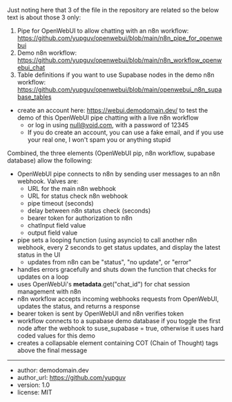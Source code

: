Just noting here that 3 of the file in the repository are related so the below text is about those 3 only:
  1. Pipe for OpenWebUI to allow chatting with an n8n workflow: https://github.com/yupguv/openwebui/blob/main/n8n_pipe_for_openwebui
  2. Demo n8n workflow: https://github.com/yupguv/openwebui/blob/main/n8n_workflow_openwebui_chat
  3. Table definitions if you want to use Supabase nodes in the demo n8n workflow: https://github.com/yupguv/openwebui/blob/main/openwebui_n8n_supabase_tables

- create an account here: https://webui.demodomain.dev/ to test the demo of this OpenWebUI pipe chatting with a live n8n workflow
  - or log in using null@void.com, with a password of 12345
  - If you do create an account, you can use a fake email, and if you use your real one, I won't spam you or anything stupid

Combined, the three elements (OpenWebUI pip, n8n workflow, supabase database) allow the following:
- OpenWebUI pipe connects to n8n by sending user messages to an n8n webhook. Valves are:
    - URL for the main n8n webhook
    - URL for status check n8n webhook
    - pipe timeout (seconds)
    - delay between n8n status check (seconds)
    - bearer token for authorization to n8n
    - chatInput field value
    - output field value
- pipe sets a looping function (using asyncio) to call another n8n webhook, every 2 seconds to get status updates, and display the latest status in the UI
  - updates from n8n can be "status", "no update", or "error"
- handles errors gracefully and shuts down the function that checks for updates on a loop
- uses OpenWebUi's __metadata__.get("chat_id") for chat session management with n8n
- n8n workflow accepts incoming webhooks requests from OpenWebUI, updates the status, and returns a response
- bearer token is sent by OpenWebUI and n8n verifies token
- workflow connects to a supabase demo database if you toggle the first node after the webhook to suse_supabase = true, otherwise it uses hard coded values for this demo
- creates a collapsable element containing COT (Chain of Thought) <thinking> tags above the final message

-----
- author: demodomain.dev
- author_url: https://github.com/yupguv
- version: 1.0
- license: MIT

